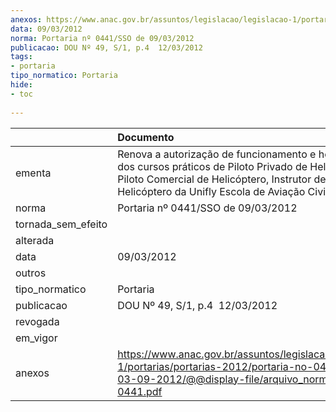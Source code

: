 ```yaml
---
anexos: https://www.anac.gov.br/assuntos/legislacao/legislacao-1/portarias/portarias-2012/portaria-no-0441-sso-de-03-09-2012/@@display-file/arquivo_norma/PA2012-0441.pdf
data: 09/03/2012
norma: Portaria nº 0441/SSO de 09/03/2012
publicacao: DOU Nº 49, S/1, p.4  12/03/2012
tags:
- portaria
tipo_normatico: Portaria
hide: 
- toc 
 
---
```


|                    | Documento                                                                                                                                                                                                     |
|:-------------------|:--------------------------------------------------------------------------------------------------------------------------------------------------------------------------------------------------------------|
| ementa             | Renova a autorização de funcionamento e homologação dos cursos práticos de Piloto Privado de Helicóptero, Piloto Comercial de Helicóptero, Instrutor de Voo de Helicóptero da Unifly Escola de Aviação Civil. |
| norma              | Portaria nº 0441/SSO de 09/03/2012                                                                                                                                                                            |
| tornada_sem_efeito |                                                                                                                                                                                                               |
| alterada           |                                                                                                                                                                                                               |
| data               | 09/03/2012                                                                                                                                                                                                    |
| outros             |                                                                                                                                                                                                               |
| tipo_normatico     | Portaria                                                                                                                                                                                                      |
| publicacao         | DOU Nº 49, S/1, p.4  12/03/2012                                                                                                                                                                               |
| revogada           |                                                                                                                                                                                                               |
| em_vigor           |                                                                                                                                                                                                               |
| anexos             | https://www.anac.gov.br/assuntos/legislacao/legislacao-1/portarias/portarias-2012/portaria-no-0441-sso-de-03-09-2012/@@display-file/arquivo_norma/PA2012-0441.pdf                                             |
